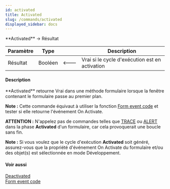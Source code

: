 ```yaml
---
id: activated
title: Activated
slug: /commands/activated
displayed_sidebar: docs
---
```


<!--REF #_command_.Activated.Syntax-->**Activated**  -> Résultat<!-- END REF-->
<!--REF #_command_.Activated.Params-->
| Paramètre | Type |  | Description |
| --- | --- | --- | --- |
| Résultat | Booléen | &#x1F850; | Vrai si le cycle d'exécution est en activation |

<!-- END REF-->

#### Description 

<!--REF #_command_.Activated.Summary-->**Activated** retourne Vrai dans une méthode formulaire lorsque la fenêtre contenant le formulaire passe au premier plan.<!-- END REF-->

**Note :** Cette commande équivaut à utiliser la fonction [Form event code](form-event-code.md) et tester si elle retourne l'événement On Activate.

**ATTENTION :** N'appelez pas de commandes telles que [TRACE](trace.md) ou [ALERT](alert.md) dans la phase **Activated** d'un formulaire, car cela provoquerait une boucle sans fin.

**Note :** Si vous voulez que le cycle d'exécution **Activated** soit généré, assurez-vous que la propriété d'événement On Activate du formulaire et/ou des objet(s) est sélectionnée en mode Développement. 

#### Voir aussi 

[Deactivated](deactivated.md)  
[Form event code](form-event-code.md)  